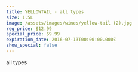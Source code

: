 ```yaml
---
title: YELLOWTAIL - all types
size: 1.5L
image: /assets/images/wines/yellow-tail (2).jpg
reg_price: $12.99
special_price: $9.99
expiration_date: 2016-07-13T00:00:00.000Z
show_special: false
---
```



all types